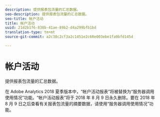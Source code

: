```yaml
---
description: 提供报表包流量的汇总数据。
seo-description: 提供报表包流量的汇总数据。
seo-title: 帐户活动
title: 帐户活动
uuid: 21d2b1f6-838b-41ae-89b2-d4a299bfb1bd
translation-type: tm+mt
source-git-commit: a2c38c2cf3a2c1451e2c60e003ebe1fa9bfd145d

---
```



# 帐户活动

提供报表包流量的汇总数据。

在 Adobe Analytics 2018 夏季版本中，“帐户活动报表”将被替换为“服务器调用使用情况”功能。“帐户活动报表”将于 2018 年 8 月 9 日永久删除。要在 2018 年 8 月 9 日之后查看有关报表包流量的摘要数据，请使用“服务器调用使用情况”功能。
